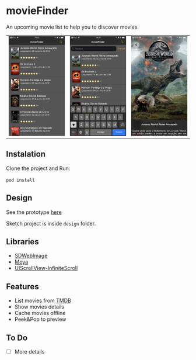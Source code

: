 # movieFinder

An upcoming movie list to help you to discover movies.

|   |   |   |
|---|---|---|
|![](screenshots/img1.jpg)|![](screenshots/img2.jpg)|![](screenshots/img3.jpg)|


## Instalation

Clone the project and Run:

`pod install`

## Design

See the prototype [here](https://bit.ly/2KILXyn)

Sketch project is inside `design` folder.


## Libraries

- [SDWebImage](https://github.com/rs/SDWebImage)
- [Moya](https://github.com/Moya/Moya)
- [UIScrollView-InfiniteScroll](https://github.com/pronebird/UIScrollView-InfiniteScroll)

## Features

- List movies from [TMDB](http://themoviedb.org/)
- Show movies details
- Cache movies offline
- Peek&Pop to preview

## To Do

- [ ] More details